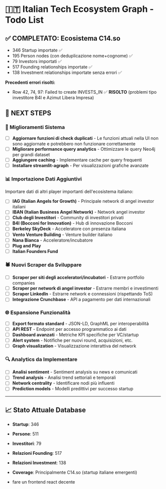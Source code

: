# 🇮🇹 Italian Tech Ecosystem Graph - Todo List

## ✅ COMPLETATO: Ecosistema C14.so
- 346 Startup importate ✅
- 195 Person nodes (con deduplicazione nome+cognome) ✅
- 79 Investors importati ✅
- 517 Founding relationships importate ✅
- 138 Investment relationships importate senza errori ✅

**Precedenti errori risolti:**
- Row 42, 74, 97: Failed to create INVESTS_IN ✅ **RISOLTO** (problemi tipo investitore B4I e Azimut Libera Impresa)

## 🎯 NEXT STEPS

### 🔧 Miglioramenti Sistema
- [ ] **Aggiornare funzioni di check duplicati** - Le funzioni attuali nella UI non sono aggiornate e potrebbero non funzionare correttamente
- [ ] **Migliorare performance query analytics** - Ottimizzare le query Neo4j per grandi dataset
- [ ] **Aggiungere caching** - Implementare cache per query frequenti
- [ ] **Installare streamlit-agraph** - Per visualizzazioni grafiche avanzate

### 📊 Importazione Dati Aggiuntivi
Importare dati di altri player importanti dell'ecosistema italiano:

- [ ] **IAG (Italian Angels for Growth)** - Principale network di angel investor italiani
- [ ] **IBAN (Italian Business Angel Network)** - Network angel investor  
- [ ] **Club degli Investitori** - Community di investitori privati
- [ ] **B4I (Bocconi for Innovation)** - Hub di innovazione Bocconi
- [ ] **Berkeley SkyDeck** - Acceleratore con presenza italiana
- [ ] **Vento Venture Building** - Venture builder italiano
- [ ] **Nana Bianca** - Acceleratore/incubatore
- [ ] **Plug and Play**
- [ ] **Italian Founders Fund**

### 🕷️ Nuovi Scraper da Sviluppare
- [ ] **Scraper per siti degli acceleratori/incubatori** - Estrarre portfolio companies
- [ ] **Scraper per network di angel investor** - Estrarre membri e investimenti
- [ ] **Scraper LinkedIn** - Estrarre network e connessioni (rispettando ToS)
- [ ] **Integrazione Crunchbase** - API a pagamento per dati internazionali

### 🌐 Espansione Funzionalità
- [ ] **Export formato standard** - JSON-LD, GraphML per interoperabilità
- [ ] **API REST** - Endpoint per accesso programmatico ai dati
- [ ] **Dashboard avanzati** - Metriche KPI specifiche per VC/startup
- [ ] **Alert system** - Notifiche per nuovi round, acquisizioni, etc.
- [ ] **Graph visualization** - Visualizzazione interattiva del network

### 🔍 Analytics da Implementare
- [ ] **Analisi sentiment** - Sentiment analysis su news e comunicati
- [ ] **Trend analysis** - Analisi trend settoriali e temporali
- [ ] **Network centrality** - Identificare nodi più influenti
- [ ] **Prediction models** - Modelli predittivi per successo startup

---

## 📈 Stato Attuale Database
- **Startup**: 346
- **Persone**: 511
- **Investitori**: 79
- **Relazioni Founding**: 517
- **Relazioni Investment**: 138
- **Coverage**: Principalmente C14.so (startup italiane emergenti)


- fare un frontend react decente